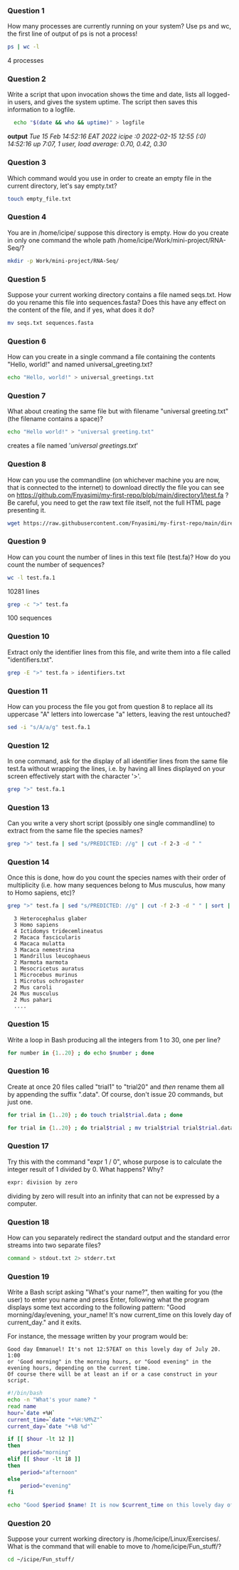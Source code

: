 ### Question 1
How many processes are currently running on your system? Use ps and wc, the first line of output of ps is not a process!
```bash
ps | wc -l
```
4 processes

### Question 2
Write a script that upon invocation shows the time and date, lists all logged-in users, and gives the system uptime. 
The script then saves this information to a logfile.

```bash
  echo "$(date && who && uptime)" > logfile
```
**output**  _Tue 15 Feb 14:52:16 EAT 2022
  icipe    :0           2022-02-15 12:55 (:0)
  14:52:16  up   7:07,  1 user,  load average: 0.70, 0.42, 0.30_


### Question 3
Which command would you use in order to create an empty file in the current directory, let's say empty.txt?

```bash
touch empty_file.txt
```

### Question 4
You are in /home/icipe/  suppose this directory is empty. How do you create in only one command the whole path /home/icipe/Work/mini-project/RNA-Seq/?

```bash
mkdir -p Work/mini-project/RNA-Seq/
```

### Question 5
Suppose your current working directory contains a file named seqs.txt. How do you rename this file into sequences.fasta? 
Does this have any effect on the content of the file, and if yes, what does it do?

```bash
mv seqs.txt sequences.fasta
```

### Question 6
How can you create in a single command a file containing the contents "Hello, world!" and named universal_greeting.txt?

```bash
echo "Hello, world!" > universal_greetings.txt
```

### Question 7
What about creating the same file but with filename "universal greeting.txt" (the filename contains a space)?

```bash
echo "Hello world!" > "universal greeting.txt" 
```
creates a file named '_universal greetings.txt_'

### Question 8
How can you use the commandline (on whichever machine you are now, that is connected to the internet) to download directly the 
file you can see on https://github.com/Fnyasimi/my-first-repo/blob/main/directory1/test.fa ? Be careful, you need to get the raw text file itself, 
not the full HTML page presenting it.

```bash
wget https://raw.githubusercontent.com/Fnyasimi/my-first-repo/main/directory1/test.fa
```

### Question 9
How can you count the number of lines in this text file (test.fa)? How do you count the number of sequences?

```bash
wc -l test.fa.1
```
10281 lines

```bash
grep -c ">" test.fa 
```
100 sequences

### Question 10
Extract only the identifier lines from this file, and write them into a file called "identifiers.txt".

```bash
grep -E ">" test.fa > identifiers.txt
```

### Question 11
How can you process the file you got from question 8 to replace all its uppercase "A" letters into lowercase "a" letters, leaving the rest untouched?

```bash
sed -i "s/A/a/g" test.fa.1
```

### Question 12
In one command, ask for the display of all identifier lines from the same file test.fa without wrapping the lines, i.e. by having all lines displayed 
on your screen effectively start with the character '>'.

```bash
grep ">" test.fa.1
```

### Question 13
Can you write a very short script (possibly one single commandline) to extract from the same file the species names?

```bash
grep ">" test.fa | sed "s/PREDICTED: //g" | cut -f 2-3 -d " "
```

### Question 14
Once this is done, how do you count the species names with their order of multiplicity 
(i.e. how many sequences belong to Mus musculus, how many to Homo sapiens, etc)?

```bash
grep ">" test.fa | sed "s/PREDICTED: //g" | cut -f 2-3 -d " " | sort | uniq -c 
```

      3 Heterocephalus glaber
      3 Homo sapiens
      4 Ictidomys tridecemlineatus
      2 Macaca fascicularis
      4 Macaca mulatta
      3 Macaca nemestrina
      1 Mandrillus leucophaeus
      2 Marmota marmota
      1 Mesocricetus auratus
      1 Microcebus murinus
      1 Microtus ochrogaster
      2 Mus caroli
     24 Mus musculus
      2 Mus pahari
      ....


### Question 15
Write a loop in Bash producing all the integers from 1 to 30, one per line?

```bash
for number in {1..20} ; do echo $number ; done
```

### Question 16
Create at once 20 files called "trial1" to "trial20" and *then* rename them all by appending the suffix ".data". 
Of course, don't issue 20 commands, but just one.

```bash
for trial in {1..20} ; do touch trial$trial.data ; done
```
```bash
for trial in {1..20} ; do trial$trial ; mv trial$trial trial$trial.data ; done
```

### Question 17
Try this with the command "expr 1 / 0", whose purpose is to calculate the integer result of 1 divided by 0. What happens? Why?

```bash
expr: division by zero
```
dividing by zero will result into an infinity that can not be expressed by a computer.

### Question 18
How can you separately redirect the standard output and the standard error streams into two separate files?

```bash
command > stdout.txt 2> stderr.txt
```

### Question 19
Write a Bash script asking "What's your name?", then waiting for you (the user) to enter you name and press Enter, 
following what the program displays some text according to the following pattern:
"Good morning/day/evening, your_name!
It's now current_time on this lovely day of current_day." and it exits.

For instance, the message written by your program would be:
```
Good day Emmanuel! It's not 12:57EAT on this lovely day of July 20. 1:00
or 'Good morning" in the morning hours, or "Good evening" in the evening hours, depending on the current time.
Of course there will be at least an if or a case construct in your script.
```

```bash
#!/bin/bash 
echo -n "What's your name? "
read name 
hour=`date +%H` 
current_time=`date "+%H:%M%Z"` 
current_day=`date "+%B %d"` 

if [[ $hour -lt 12 ]]
then 
    period="morning"
elif [[ $hour -lt 18 ]]
then 
    period="afternoon"
else 
    period="evening"
fi 

echo "Good $period $name! It is now $current_time on this lovely day of $current_day."
```

### Question 20
Suppose your current working directory is /home/icipe/Linux/Exercises/. What is the command that will enable to move to /home/icipe/Fun_stuff/?

```bash
cd ~/icipe/Fun_stuff/
```

